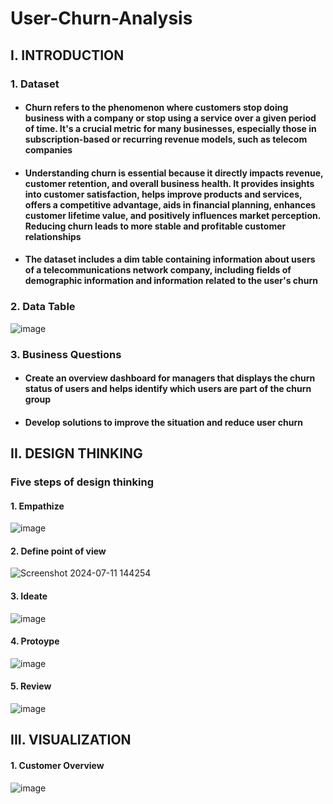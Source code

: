 # User-Churn-Analysis
## I. INTRODUCTION 
### 1. Dataset
- #### Churn refers to the phenomenon where customers stop doing business with a company or stop using a service over a given period of time. It's a crucial metric for many businesses, especially those in subscription-based or recurring revenue models, such as telecom companies
- #### Understanding churn is essential because it directly impacts revenue, customer retention, and overall business health. It provides insights into customer satisfaction, helps improve products and services, offers a competitive advantage, aids in financial planning, enhances customer lifetime value, and positively influences market perception. Reducing churn leads to more stable and profitable customer relationships
- #### The dataset includes a dim table containing information about users of a telecommunications network company, including fields of demographic information and information related to the user's churn
### 2. Data Table
![image](https://github.com/nguyenhieu0516/User-Churn-Analysis/assets/135586659/acbb1995-a804-4846-94a8-f99140342538)
### 3. Business Questions
- #### Create an overview dashboard for managers that displays the churn status of users and helps identify which users are part of the churn group
- #### Develop solutions to improve the situation and reduce user churn

## II. DESIGN THINKING
### Five steps of design thinking
#### 1. Empathize
![image](https://github.com/nguyenhieu0516/User-Churn-Analysis/assets/135586659/ae1db5d9-928b-4d05-bef5-a30c32be9f90)
#### 2. Define point of view
![Screenshot 2024-07-11 144254](https://github.com/nguyenhieu0516/User-Churn-Analysis/assets/135586659/944da576-1fb4-4f0f-ae89-43fddc1ddf11)
#### 3. Ideate
![image](https://github.com/nguyenhieu0516/User-Churn-Analysis/assets/135586659/f327a760-937d-42c1-ae42-2e80c4c42320)
#### 4. Protoype
![image](https://github.com/nguyenhieu0516/User-Churn-Analysis/assets/135586659/4ff24a03-5a52-4696-93fe-04b08dff9ffe)
#### 5. Review
![image](https://github.com/nguyenhieu0516/User-Churn-Analysis/assets/135586659/a670d53f-6164-4cda-a0e1-9fc79959fb9b)

## III. VISUALIZATION
#### 1. Customer Overview
![image](https://github.com/nguyenhieu0516/User-Churn-Analysis/assets/135586659/4af9b15a-760c-4600-856b-ad1df6d976b3)

